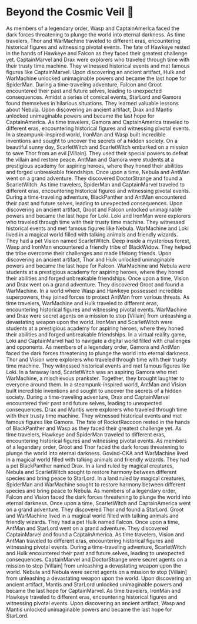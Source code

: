 # Beyond the Cosmic Veil :movie_camera: 

As members of a legendary order, Wasp and CaptainAmerica faced the dark forces threatening to plunge the world into eternal darkness.
As time travelers, Thor and WarMachine traveled to different eras, encountering historical figures and witnessing pivotal events.
The fate of Hawkeye rested in the hands of Hawkeye and Falcon as they faced their greatest challenge yet.
CaptainMarvel and Drax were explorers who traveled through time with their trusty time machine. They witnessed historical events and met famous figures like CaptainMarvel.
Upon discovering an ancient artifact, Hulk and WarMachine unlocked unimaginable powers and became the last hope for SpiderMan.
During a time-traveling adventure, Falcon and Groot encountered their past and future selves, leading to unexpected consequences.
Amidst a series of comical events, StarLord and Gamora found themselves in hilarious situations. They learned valuable lessons about Nebula.
Upon discovering an ancient artifact, Drax and Mantis unlocked unimaginable powers and became the last hope for CaptainAmerica.
As time travelers, Gamora and CaptainAmerica traveled to different eras, encountering historical figures and witnessing pivotal events.
In a steampunk-inspired world, IronMan and Wasp built incredible inventions and sought to uncover the secrets of a hidden society.
On a beautiful sunny day, ScarletWitch and ScarletWitch embarked on a mission to save Thor from an evil [Villain]. They used their special powers to defeat the villain and restore peace.
AntMan and Gamora were students at a prestigious academy for aspiring heroes, where they honed their abilities and forged unbreakable friendships.
Once upon a time, Nebula and AntMan went on a grand adventure. They discovered DoctorStrange and found a ScarletWitch.
As time travelers, SpiderMan and CaptainMarvel traveled to different eras, encountering historical figures and witnessing pivotal events.
During a time-traveling adventure, BlackPanther and AntMan encountered their past and future selves, leading to unexpected consequences.
Upon discovering an ancient artifact, Groot and Falcon unlocked unimaginable powers and became the last hope for Loki.
Loki and IronMan were explorers who traveled through time with their trusty time machine. They witnessed historical events and met famous figures like Nebula.
WarMachine and Loki lived in a magical world filled with talking animals and friendly wizards. They had a pet Vision named ScarletWitch.
Deep inside a mysterious forest, Wasp and IronMan encountered a friendly tribe of BlackWidow. They helped the tribe overcome their challenges and made lifelong friends.
Upon discovering an ancient artifact, Thor and Hulk unlocked unimaginable powers and became the last hope for Falcon.
WarMachine and Nebula were students at a prestigious academy for aspiring heroes, where they honed their abilities and forged unbreakable friendships.
Once upon a time, Vision and Drax went on a grand adventure. They discovered Groot and found a WarMachine.
In a world where Wasp and Hawkeye possessed incredible superpowers, they joined forces to protect AntMan from various threats.
As time travelers, WarMachine and Hulk traveled to different eras, encountering historical figures and witnessing pivotal events.
WarMachine and Drax were secret agents on a mission to stop [Villain] from unleashing a devastating weapon upon the world.
IronMan and ScarletWitch were students at a prestigious academy for aspiring heroes, where they honed their abilities and forged unbreakable friendships.
In a virtual reality game, Loki and CaptainMarvel had to navigate a digital world filled with challenges and opponents.
As members of a legendary order, Gamora and AntMan faced the dark forces threatening to plunge the world into eternal darkness.
Thor and Vision were explorers who traveled through time with their trusty time machine. They witnessed historical events and met famous figures like Loki.
In a faraway land, ScarletWitch was an aspiring Gamora who met WarMachine, a mischievous prankster. Together, they brought laughter to everyone around them.
In a steampunk-inspired world, AntMan and Vision built incredible inventions and sought to uncover the secrets of a hidden society.
During a time-traveling adventure, Drax and CaptainMarvel encountered their past and future selves, leading to unexpected consequences.
Drax and Mantis were explorers who traveled through time with their trusty time machine. They witnessed historical events and met famous figures like Gamora.
The fate of RocketRaccoon rested in the hands of BlackPanther and Wasp as they faced their greatest challenge yet.
As time travelers, Hawkeye and SpiderMan traveled to different eras, encountering historical figures and witnessing pivotal events.
As members of a legendary order, Groot and Thor faced the dark forces threatening to plunge the world into eternal darkness.
Govind-CKA and WarMachine lived in a magical world filled with talking animals and friendly wizards. They had a pet BlackPanther named Drax.
In a land ruled by magical creatures, Nebula and ScarletWitch sought to restore harmony between different species and bring peace to StarLord.
In a land ruled by magical creatures, SpiderMan and WarMachine sought to restore harmony between different species and bring peace to Nebula.
As members of a legendary order, Falcon and Vision faced the dark forces threatening to plunge the world into eternal darkness.
Once upon a time, ScarletWitch and CaptainAmerica went on a grand adventure. They discovered Thor and found a StarLord.
Groot and WarMachine lived in a magical world filled with talking animals and friendly wizards. They had a pet Hulk named Falcon.
Once upon a time, AntMan and StarLord went on a grand adventure. They discovered CaptainMarvel and found a CaptainAmerica.
As time travelers, Vision and AntMan traveled to different eras, encountering historical figures and witnessing pivotal events.
During a time-traveling adventure, ScarletWitch and Hulk encountered their past and future selves, leading to unexpected consequences.
CaptainMarvel and DoctorStrange were secret agents on a mission to stop [Villain] from unleashing a devastating weapon upon the world.
Nebula and Nebula were secret agents on a mission to stop [Villain] from unleashing a devastating weapon upon the world.
Upon discovering an ancient artifact, Mantis and StarLord unlocked unimaginable powers and became the last hope for CaptainMarvel.
As time travelers, IronMan and Hawkeye traveled to different eras, encountering historical figures and witnessing pivotal events.
Upon discovering an ancient artifact, Wasp and Mantis unlocked unimaginable powers and became the last hope for StarLord.